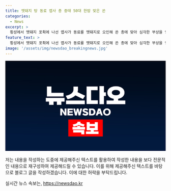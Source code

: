 ```yaml
---
title: 멧돼지 탕 동료 엽사 총 중태 50대 한밤 맞은 쏜
categories:
  - News
excerpt: >
  횡성에서 멧돼지 포획에 나선 엽사가 동료를 멧돼지로 오인해 쏜 총에 맞아 심각한 부상을 입었습니다. 사건은 멧돼지로 인한 농작물 피해 신고를 받아 조치를 취하던 중 발생한 것으로 알려졌습니다. 사고 당시 A씨는 소방 등과 함께 멧돼지를 확인하던 중 착각하여 동료를 사격했다고 진술했습니다. 부상자는 병원으로 이송되어 현재는 호흡은 회복했지만 위중한 상태에 있습니다. 경찰은 상황을 조사 중이며 A씨는 업무상 과실치상 혐의로 입건되었습니다. (150자)
feature_text: >
  횡성에서 멧돼지 포획에 나선 엽사가 동료를 멧돼지로 오인해 쏜 총에 맞아 심각한 부상을 입었습니다. 사건은 멧돼지로 인한 농작물 피해 신고를 받아 조치를 취하던 중 발생한 것으로 알려졌습니다. 사고 당시 A씨는 소방 등과 함께 멧돼지를 확인하던 중 착각하여 동료를 사격했다고 진술했습니다. 부상자는 병원으로 이송되어 현재는 호흡은 회복했지만 위중한 상태에 있습니다. 경찰은 상황을 조사 중이며 A씨는 업무상 과실치상 혐의로 입건되었습니다. (150자)
image: '/assets/img/newsdao_breakingnews.jpg'
---
```


<p><img src="/assets/img/newsdao_breakingnews.jpg" alt="flaretime 속보" /></p>

<p>저는 내용을 작성하는 도중에 제공해주신 텍스트를 활용하여 작성한 내용을 보다 전문적인 내용으로 재구성하여 제공해드릴 수 있습니다. 이를 위해 제공해주신 텍스트를 바탕으로 블로그 글을 작성하겠습니다. 이에 대한 허락을 부탁드립니다.</p>
실시간 뉴스 속보는, <a href="https://newsdao.kr" rel="dofollow">https://newsdao.kr</a>


